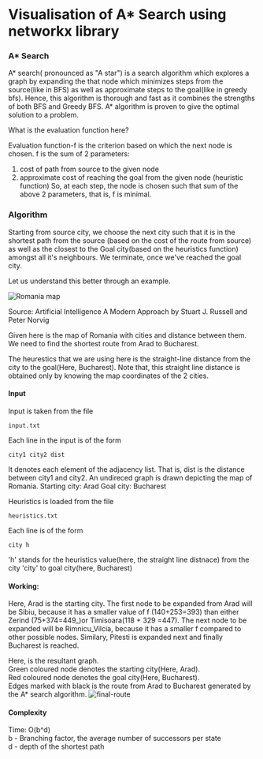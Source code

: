 # Visualisation of A* Search using networkx library

### A* Search ###

A* search( pronounced as "A star") is a search algorithm which explores a graph by expanding the that node which minimizes steps from the source(like in BFS) as well as approximate steps to the goal(like in greedy bfs). Hence, this algorithm is thorough and fast as it combines the strengths of both BFS and Greedy BFS.
A* algorithm is proven to give the optimal solution to a problem.

What is the evaluation function here?

Evaluation function-f is the criterion based on which the next node is chosen. 
f is the sum of 2 parameters:
1. cost of path from source to the given node
2. approximate cost of reaching the goal from the given node (heuristic function)
So, at each step, the node is chosen such that sum of the above 2 parameters, that is, f is minimal. 

### Algorithm

Starting from source city, we choose the next city such that it is in the shortest path from the source (based on the cost of the route from source) as well as the closest to the Goal city(based on the heuristics function) amongst all it's neighbours. We terminate, once we've reached the goal city.



Let us understand this better through an example.

![Romania map](https://user-images.githubusercontent.com/22571531/27821959-ac69755a-60c1-11e7-8286-951cd1c0437f.png)

Source: Artificial Intelligence A Modern Approach
        by Stuart J. Russell and Peter Norvig 

Given here is the map of Romania with cities and distance between them. We need to find the shortest route from Arad to Bucharest. 

The heurestics that we are using here is the straight-line distance from the city to the goal(Here, Bucharest). Note that, this straight line distance is obtained only by knowing the map coordinates of the 2 cities. 


#### Input

Input is taken from the file 
```
input.txt
```

Each line in the input is of the form 
```
city1 city2 dist
```
It denotes each element of the adjacency list. That is, dist is the distance between city1 and city2. An undireced graph is drawn depicting the map of Romania.
Starting city: Arad
Goal city: Bucharest

Heuristics is loaded from the file
```
heuristics.txt
```
Each line is of the form
```
city h
```
'h' stands for the heuristics value(here, the straight line distnace) from the city 'city' to goal city(here, Bucharest)

#### Working: 


Here, Arad is the starting city. The first node to be expanded from Arad will be Sibiu, because it has a smaller value of f (140+253=393) than either Zerind (75+374=449_)or Timisoara(118 + 329 =447). The next node to be expanded will be Rimnicu_Vilcia, because it has a smaller f compared to other possible nodes. Similary, Pitesti is expanded next and finally Bucharest is reached.

Here, is the resultant graph.                                              
Green coloured node denotes the starting city(Here, Arad).                                             
Red coloured node denotes the goal city(Here, Bucharest).                                                           
Edges marked with black is the route from Arad to Bucharest generated by the A* search algorithm.
![final-route](https://user-images.githubusercontent.com/22571531/27867257-c85c0e94-61b6-11e7-8b08-c2b1972e67b3.png)

#### Complexity ####

Time: O(b^d)                                                                
b - Branching factor, the average number of successors per state        
d - depth of the shortest path                        